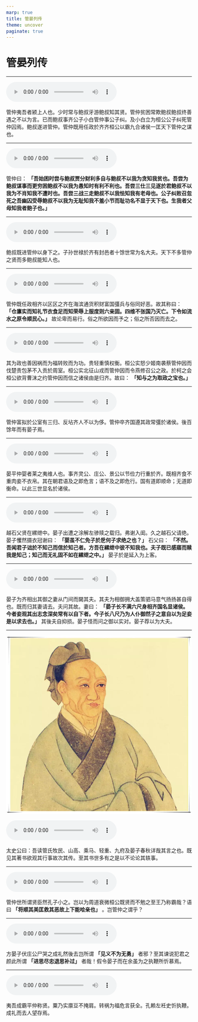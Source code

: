 ```yaml
---
marp: true
title: 管晏列传
theme: uncover
paginate: true
---
```


# 管晏列传

---

![](assets/audios/062/1.mp3)

管仲夷吾者颍上人也。少时常与鲍叔牙游鲍叔知其贤。管仲贫困常欺鲍叔鲍叔终善遇之不以为言。已而鲍叔事齐公子小白管仲事公子纠。及小白立为桓公公子纠死管仲囚焉。鲍叔遂进管仲。管仲既用任政於齐齐桓公以霸九合诸侯一匡天下管仲之谋也。

---

![](assets/audios/062/2.mp3)

管仲曰： __「吾始困时尝与鲍叔贾分财利多自与鲍叔不以我为贪知我贫也。吾尝为鲍叔谋事而更穷困鲍叔不以我为愚知时有利不利也。吾尝三仕三见逐於君鲍叔不以我为不肖知我不遭时也。吾尝三战三走鲍叔不以我怯知我有老母也。公子纠败召忽死之吾幽囚受辱鲍叔不以我为无耻知我不羞小节而耻功名不显于天下也。生我者父母知我者鲍子也。」__ 

---

![](assets/audios/062/3.mp3)

鲍叔既进管仲以身下之。子孙世禄於齐有封邑者十馀世常为名大夫。天下不多管仲之贤而多鲍叔能知人也。

---

![](assets/audios/062/4.mp3)

管仲既任政相齐以区区之齐在海滨通货积财富国彊兵与俗同好恶。故其称曰： __「仓廪实而知礼节衣食足而知荣辱上服度则六亲固。四维不张国乃灭亡。下令如流水之原令顺民心。」__ 故论卑而易行。俗之所欲因而予之；俗之所否因而去之。

---

![](assets/audios/062/5.mp3)

其为政也善因祸而为福转败而为功。贵轻重慎权衡。桓公实怒少姬南袭蔡管仲因而伐楚责包茅不入贡於周室。桓公实北征山戎而管仲因而令燕修召公之政。於柯之会桓公欲背曹沫之约管仲因而信之诸侯由是归齐。故曰： __「知与之为取政之宝也。」__ 

---

![](assets/audios/062/6.mp3)

管仲富拟於公室有三归、反坫齐人不以为侈。管仲卒齐国遵其政常彊於诸侯。後百馀年而有晏子焉。

---

![](assets/audios/062/7.mp3)

晏平仲婴者莱之夷维人也。事齐灵公、庄公、景公以节俭力行重於齐。既相齐食不重肉妾不衣帛。其在朝君语及之即危言；语不及之即危行。国有道即顺命；无道即衡命。以此三世显名於诸侯。

---

![](assets/audios/062/8.mp3)

越石父贤在縲绁中。晏子出遭之涂解左骖赎之载归。弗谢入闺。久之越石父请绝。晏子戄然摄衣冠谢曰： __「婴虽不仁免子於戹何子求绝之也？」__ 石父曰： __「不然。吾闻君子诎於不知己而信於知己者。方吾在縲绁中彼不知我也。夫子既已感寤而赎我是知己；知己而无礼固不如在縲绁之中。」__ 晏子於是延入为上客。

---

![](assets/audios/062/9.mp3)

晏子为齐相出其御之妻从门间而闚其夫。其夫为相御拥大盖策驷马意气扬扬甚自得也。既而归其妻请去。夫问其故。妻曰： __「晏子长不满六尺身相齐国名显诸侯。今者妾观其出志念深矣常有以自下者。今子长八尺乃为人仆御然子之意自以为足妾是以求去也。」__ 其後夫自抑损。晏子怪而问之御以实对。晏子荐以为大夫。

---

![bg left](assets/images/simaqian.webp)

![](assets/audios/062/10.mp3)

太史公曰：吾读管氏牧民、山高、乘马、轻重、九府及晏子春秋详哉其言之也。既见其著书欲观其行事故次其传。至其书世多有之是以不论论其轶事。

---

![](assets/audios/062/11.mp3)

管仲世所谓贤臣然孔子小之。岂以为周道衰微桓公既贤而不勉之至王乃称霸哉？语曰 __「将顺其美匡救其恶故上下能哙亲也」__ 。岂管仲之谓乎？

---

![](assets/audios/062/12.mp3)

方晏子伏庄公尸哭之成礼然後去岂所谓 __「见义不为无勇」__ 者邪？至其谏说犯君之颜此所谓 __「进思尽忠退思补过」__ 者哉！假令晏子而在余虽为之执鞭所忻慕焉。

---

![](assets/audios/062/13.mp3)

夷吾成霸平仲称贤。粟乃实廪豆不掩肩。转祸为福危言获全。孔赖左衽史忻执鞭。成礼而去人望存焉。